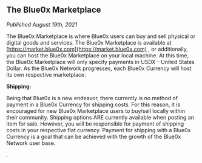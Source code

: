 ## **The Blue0x Marketplace** ##

_Published August 19th, 2021_

The Blue0x Marketplace is where Blue0x users can buy and sell physical or digital goods and services.  The Blue0x Marketplace is available at [https://market.blue0x.com](https://market.blue0x.com) , or additionally, you can host the Blue0x Marketplace on your local machine.  At this time, the Blue0x Marketplace will only specify payments in USDX - United States Dollar.  As the Blue0x Network progresses, each Blue0x Currency will host its own respective marketplace.  

**Shipping:**

Being that Blue0x is a new endeavor, there currently is no method of payment in a Blue0x Currency for shipping costs.  For this reason, it is encouraged for new Blue0x Marketplace users to buy/sell locally within their community.  Shipping options ARE currently available when posting an item for sale.  However, you will be responsible for payment of shipping costs in your respective fiat currency.  Payment for shipping with a Blue0x Currency is a goal that can be achieved with the growth of the Blue0x Network user base.






.

